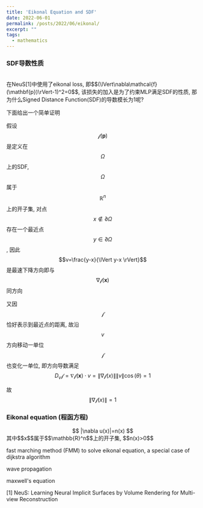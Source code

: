 ```yaml
---
title: 'Eikonal Equation and SDF'
date: 2022-06-01
permalink: /posts/2022/06/eikonal/
excerpt: ""
tags:
  - mathematics
---
```


### SDF导数性质
<br>
在NeuS[1]中使用了eikonal loss, 即$$(\lVert\nabla\mathcal{f}(\mathbf{p})\rVert-1)^2=0$$, 该损失的加入是为了约束MLP满足SDF的性质, 那为什么Signed Distance Function(SDF)的导数模长为1呢?

下面给出一个简单证明

假设$$\mathcal{f}(\mathbf{p})$$是定义在$$\Omega$$上的SDF, $$\Omega$$属于$$\mathbb{R}^n$$上的开子集, 对点$$x\notin\partial\Omega$$存在一个最近点$$y\in\partial\Omega$$, 因此$$v=\frac{y-x}{\lVert y-x \rVert}$$是最速下降方向即与$$\nabla\mathcal{f}(\mathbf{x})$$同方向

又因$$\mathcal{f}$$恰好表示到最近点的距离, 故沿$$v$$方向移动一单位$$\mathcal{f}$$也变化一单位, 即方向导数满足$$D_v\mathcal{f}=\nabla\mathcal{f}(\mathbf{x})\cdot v=\lVert\nabla\mathcal{f}(x)\rVert \lVert v \rVert \cos(\theta)=1$$

故$$\lVert\nabla\mathcal{f}(x)\rVert=1$$

### Eikonal equation (程函方程)
<center>$$ |\nabla u(x)|=n(x) $$</center>
其中$$x$$属于$$\mathbb{R}^n$$上的开子集, $$n(x)>0$$

fast marching method (FMM) to solve eikonal equation, a special case of dijkstra algorithm

wave propagation

maxwell's equation

[1] NeuS: Learning Neural Implicit Surfaces  by Volume Rendering for Multi-view Reconstruction